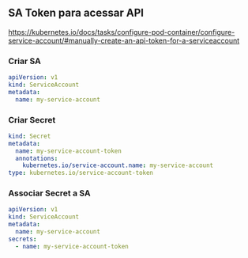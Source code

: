 ## SA Token para acessar API

https://kubernetes.io/docs/tasks/configure-pod-container/configure-service-account/#manually-create-an-api-token-for-a-serviceaccount

### Criar SA

```yaml
apiVersion: v1
kind: ServiceAccount
metadata:
  name: my-service-account
```

### Criar Secret

```yaml
kind: Secret
metadata:
  name: my-service-account-token
  annotations:
    kubernetes.io/service-account.name: my-service-account
type: kubernetes.io/service-account-token
```

### Associar Secret a SA

```yaml
apiVersion: v1
kind: ServiceAccount
metadata:
  name: my-service-account
secrets:
  - name: my-service-account-token
```